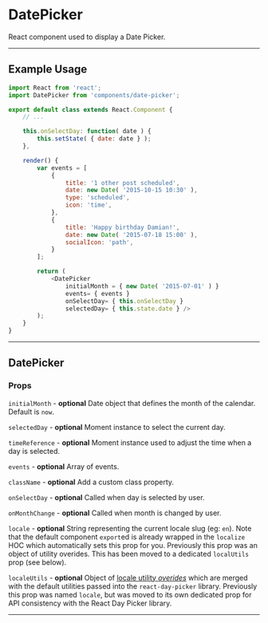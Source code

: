 # DatePicker

React component used to display a Date Picker.

---

## Example Usage

```js
import React from 'react';
import DatePicker from 'components/date-picker';

export default class extends React.Component {
	// ...

	this.onSelectDay: function( date ) {
		this.setState( { date: date } );
	},

	render() {
		var events = [
			{
				title: '1 other post scheduled',
				date: new Date( '2015-10-15 10:30' ),
				type: 'scheduled',
				icon: 'time',
			},
			{
				title: 'Happy birthday Damian!',
				date: new Date( '2015-07-18 15:00' ),
				socialIcon: 'path',
			}
		];

		return (
			<DatePicker
				initialMonth = { new Date( '2015-07-01' ) }
				events= { events }
				onSelectDay= { this.onSelectDay }
				selectedDay= { this.state.date } />
		);
	}
}
```

---

## DatePicker

### Props

`initialMonth` - **optional** Date object that defines the month of the calendar. Default is `now`.

`selectedDay` - **optional** Moment instance to select the current day.

`timeReference` - **optional** Moment instance used to adjust the time when a day
is selected.

`events` - **optional** Array of events.

`className` - **optional** Add a custom class property.

`onSelectDay` - **optional** Called when day is selected by user.

`onMonthChange` - **optional** Called when month is changed by user.

`locale` - **optional** String representing the current locale slug (eg: `en`). Note that the default component `export`ed is already wrapped in the `localize` HOC which automatically sets this prop for you. Previously this prop was an object of utility overides. This has been moved to a dedicated `localUtils` prop (see below).

`localeUtils` - **optional** Object of [locale utility _overides_](http://react-day-picker.js.org/api/LocaleUtils) which are merged with the default utilities passed into the `react-day-picker` library. Previously this prop was named `locale`, but was moved to its own dedicated prop for API consistency with the React Day Picker library.

---
